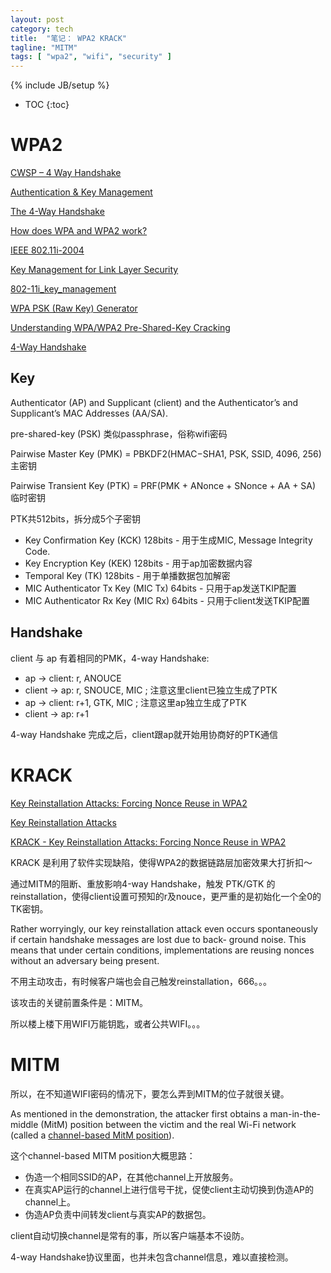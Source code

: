 ```yaml
---
layout: post
category: tech
title:  "笔记： WPA2 KRACK"
tagline: "MITM"
tags: [ "wpa2", "wifi", "security" ] 
---
```

{% include JB/setup %}

* TOC
{:toc}

# WPA2

[CWSP – 4 Way Handshake](https://mrncciew.com/2014/08/19/cwsp-4-way-handshake/)

[Authentication & Key Management](https://www.youtube.com/watch?v=8OPdE1MM1yE)

[The 4-Way Handshake](https://www.youtube.com/watch?v=9M8kVYFhMDw)

[How does WPA and WPA2 work?](https://www.youtube.com/watch?v=-Q_WXeEf8Fw)

[IEEE 802.11i-2004](https://en.wikipedia.org/wiki/IEEE_802.11i-2004)

[Key Management for Link Layer Security](http://www.ieee802.org/1/files/public/docs2004/AFjul04KimKey_Management_For_Link_Layer_Security.pdf)

[802-11i_key_management](https://www.cwnp.com/uploads/802-11i_key_management.pdf)

[WPA PSK (Raw Key) Generator](https://www.wireshark.org/tools/wpa-psk.html)

[Understanding WPA/WPA2 Pre-Shared-Key Cracking](https://www.ins1gn1a.com/understanding-wpa-psk-cracking/)

[4-Way Handshake](https://wlan1nde.wordpress.com/2014/10/27/4-way-handshake/)

## Key

Authenticator (AP) and Supplicant (client) and the Authenticator’s and Supplicant’s MAC Addresses (AA/SA).

pre-shared-key (PSK) 类似passphrase，俗称wifi密码

Pairwise Master Key (PMK) = PBKDF2(HMAC−SHA1, PSK, SSID, 4096, 256)  主密钥

Pairwise Transient Key (PTK)  = PRF(PMK + ANonce + SNonce + AA + SA) 临时密钥

PTK共512bits，拆分成5个子密钥
- Key Confirmation Key (KCK) 128bits - 用于生成MIC, Message Integrity Code.
- Key Encryption Key (KEK) 128bits - 用于ap加密数据内容
- Temporal Key (TK) 128bits - 用于单播数据包加解密
- MIC Authenticator Tx Key (MIC Tx) 64bits - 只用于ap发送TKIP配置
- MIC Authenticator Rx Key (MIC Rx) 64bits - 只用于client发送TKIP配置

## Handshake

client 与 ap 有着相同的PMK，4-way Handshake:
- ap -> client: r, ANOUCE
- client -> ap: r, SNOUCE, MIC ; 注意这里client已独立生成了PTK
- ap -> client: r+1, GTK, MIC ; 注意这里ap独立生成了PTK
- client -> ap: r+1

4-way Handshake 完成之后，client跟ap就开始用协商好的PTK通信 

# KRACK

[Key Reinstallation Attacks: Forcing Nonce Reuse in WPA2](https://papers.mathyvanhoef.com/ccs2017.pdf)

[Key Reinstallation Attacks](https://www.krackattacks.com/)

[KRACK - Key Reinstallation Attacks: Forcing Nonce Reuse in WPA2](https://www.youtube.com/watch?v=fOgJswt7nAc)

KRACK 是利用了软件实现缺陷，使得WPA2的数据链路层加密效果大打折扣～

通过MITM的阻断、重放影响4-way Handshake，触发 PTK/GTK 的reinstallation，使得client设置可预知的r及nouce，更严重的是初始化一个全0的TK密钥。

Rather worryingly, our key reinstallation attack even occurs spontaneously if certain handshake messages are lost due to back-
ground noise. This means that under certain conditions, implementations are reusing nonces without an adversary being present.

不用主动攻击，有时候客户端也会自己触发reinstallation，666。。。

该攻击的关键前置条件是：MITM。

所以楼上楼下用WIFI万能钥匙，或者公共WIFI。。。

# MITM

所以，在不知道WIFI密码的情况下，要怎么弄到MITM的位子就很关键。

As mentioned in the demonstration, the attacker first obtains a man-in-the-middle (MitM) position between the victim and the real Wi-Fi network (called a [channel-based MitM position](https://lirias.kuleuven.be/bitstream/123456789/473761/1/acsac2014.pdf)).

这个channel-based MITM position大概思路：
- 伪造一个相同SSID的AP，在其他channel上开放服务。
- 在真实AP运行的channel上进行信号干扰，促使client主动切换到伪造AP的channel上。
- 伪造AP负责中间转发client与真实AP的数据包。

client自动切换channel是常有的事，所以客户端基本不设防。

4-way Handshake协议里面，也并未包含channel信息，难以直接检测。
